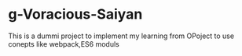 # g-Voracious-Saiyan
This is a dummi project to implement my learning from OPoject to use conepts like webpack,ES6 moduls 
